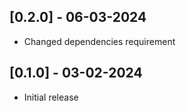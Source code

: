 ## [0.2.0] - 06-03-2024

- Changed dependencies requirement

## [0.1.0] - 03-02-2024

- Initial release
